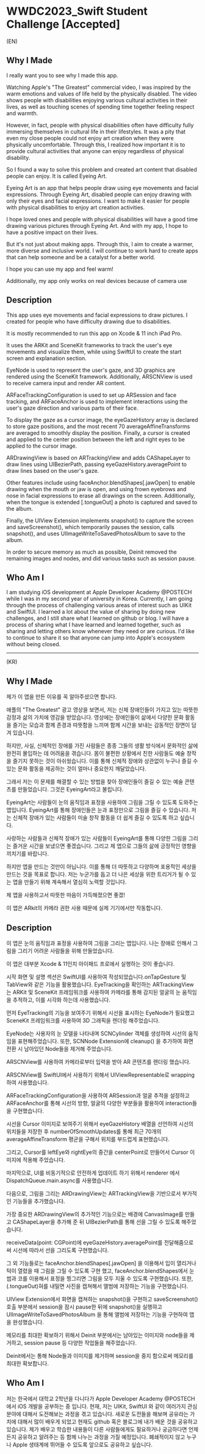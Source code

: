# WWDC2023_Swift Student Challenge [Accepted]

(EN)

## Why I Made 

I really want you to see why I made this app.

Watching Apple's "The Greatest" commercial video, I was inspired by the warm emotions and values of life held by the physically disabled. The video shows people with disabilities enjoying various cultural activities in their lives, as well as touching scenes of spending time together feeling respect and warmth.

However, in fact, people with physical disabilities often have difficulty fully immersing themselves in cultural life in their lifestyles. It was a pity that even my close people could not enjoy art creation when they were physically uncomfortable. Through this, I realized how important it is to provide cultural activities that anyone can enjoy regardless of physical disability.

So I found a way to solve this problem and created art content that disabled people can enjoy. It is called Eyeing Art.

Eyeing Art is an app that helps people draw using eye movements and facial expressions. Through Eyeing Art, disabled people can enjoy drawing with only their eyes and facial expressions. I want to make it easier for people with physical disabilities to enjoy art creation activities.

I hope loved ones and people with physical disabilities will have a good time drawing various pictures through Eyeing Art. And with my app, I hope to have a positive impact on their lives.

But it's not just about making apps. Through this, I aim to create a warmer, more diverse and inclusive world. I will continue to work hard to create apps that can help someone and be a catalyst for a better world.

I hope you can use my app and feel warm! 

Additionally, my app only works on real devices because of camera use

## Description

This app uses eye movements and facial expressions to draw pictures.
I created for people who have difficulty drawing due to disabilities. 

It is mostly recommended to run this app on Xcode & 11 inch iPad Pro.

It uses the ARKit and SceneKit frameworks to track the user's eye movements and visualize them, while using SwiftUI to create the start screen and explanation section.

EyeNode is used to represent the user's gaze, and 3D graphics are rendered using the SceneKit framework. Additionally, ARSCNView is used to receive camera input and render AR content.

ARFaceTrackingConfiguration is used to set up ARSession and face tracking, and ARFaceAnchor is used to implement interactions using the user's gaze direction and various parts of their face.

To display the gaze as a cursor image, the eyeGazeHistory array is declared to store gaze positions, and the most recent 70 averageAffineTransforms are averaged to smoothly display the position. Finally, a cursor is created and applied to the center position between the left and right eyes to be applied to the cursor image.

ARDrawingView is based on ARTrackingView and adds CAShapeLayer to draw lines using UIBezierPath, passing eyeGazeHistory.averagePoint to draw lines based on the user's gaze.

Other features include using faceAnchor.blendShapes[.jawOpen] to enable drawing when the mouth or jaw is open, and using frown eyebrows and nose in facial expressions to erase all drawings on the screen. Additionally, when the tongue is extended [.tongueOut] a photo is captured and saved to the album.

Finally, the UIView Extension implements snapshot() to capture the screen and saveScreenshot(), which temporarily pauses the session, calls snapshot(), and uses UIImageWriteToSavedPhotosAlbum to save to the album.

In order to secure memory as much as possible, Deinit removed the remaining images and nodes, and did various tasks such as session pause.

## Who Am I

I am studying iOS development at Apple Developer Academy @POSTECH while I was in my second year of university in Korea.
Currently, I am going through the process of challenging various areas of interest such as UIKit and SwiftUI. I learned a lot about the value of sharing by doing new challenges, and I still share what I learned on github or blog.
I will have a process of sharing what I have learned and learned together, such as sharing and letting others know whenever they need or are curious.
I'd like to continue to share it so that anyone can jump into Apple's ecosystem without being closed.

------

(KR)

## Why I Made 

제가 이 앱을 만든 이유를 꼭 알아주셨으면 합니다.

애플의 "The Greatest" 광고 영상을 보면서, 저는 신체 장애인들이 가지고 있는 따뜻한 감정과 삶의 가치에 영감을 받았습니다. 영상에는 장애인들이 삶에서 다양한 문화 활동을 즐기는 모습과 함께 존경과 따뜻함을 느끼며 함께 시간을 보내는 감동적인 장면이 담겨 있습니다.

하지만, 사실, 신체적인 장애를 가진 사람들은 종종 그들의 생활 방식에서 문화적인 삶에 완전히 몰입하는 데 어려움을 겪습니다. 몸이 불편한 상황에서 친한 사람들도 예술 창작을 즐기지 못하는 것이 아쉬웠습니다. 이를 통해 신체적 장애와 상관없이 누구나 즐길 수 있는 문화 활동을 제공하는 것이 얼마나 중요한지 깨달았습니다.

그래서 저는 이 문제를 해결할 수 있는 방법을 찾아 장애인들이 즐길 수 있는 예술 콘텐츠를 만들었습니다. 그것은 EyeingArt라고 불립니다.

EyeingArt는 사람들이 눈의 움직임과 표정을 사용하여 그림을 그릴 수 있도록 도와주는 앱입니다. EyeingArt를 통해 장애인들은 눈과 표정만으로 그림을 즐길 수 있습니다. 저는 신체적 장애가 있는 사람들이 미술 창작 활동을 더 쉽게 즐길 수 있도록 하고 싶습니다.

사랑하는 사람들과 신체적 장애가 있는 사람들이 EyeingArt를 통해 다양한 그림을 그리는 즐거운 시간을 보냈으면 좋겠습니다. 그리고 제 앱으로 그들의 삶에 긍정적인 영향을 끼치기를 바랍니다.

하지만 앱을 만드는 것만이 아닙니다. 이를 통해 더 따뜻하고 다양하며 포용적인 세상을 만드는 것을 목표로 합니다. 저는 누군가를 돕고 더 나은 세상을 위한 트리거가 될 수 있는 앱을 만들기 위해 계속해서 열심히 노력할 것입니다.

제 앱을 사용하고서 따뜻한 마음이 가득해졌으면 좋겠! 

이 앱은 ARkit의 카메라 권한 사용 때문에 실제 기기에서만 작동합니다.

## Description

이 앱은 눈의 움직임과 표정을 사용하여 그림을 그리는 앱입니다.
나는 장애로 인해서 그림을 그리기 어려운 사람들을 위해 만들었습니다.

이 앱은 대부분 Xcode & 11인치 아이패드 프로에서 실행하는 것이 좋습니다.

시작 화면 및 설명 섹션은 SwiftUI를 사용하여 작성되었습니다.onTapGesture 및 TabView와 같은 기능을 활용했습니다.
EyeTracking을 확인하는 ARTrackingView는 ARKit 및 SceneKit 프레임워크를 사용하여 카메라를 통해 감지된 얼굴의 눈 움직임을 추적하고,  이를 시각화 하는데 사용했습니다.

먼저 EyeTracking의 기능을 보여주기 위해서 시선을 표시하는 EyeNode가 필요했고 SceneKit 프레임워크를 사용하여 3D 그래픽을 렌더링 해주었습니다. 

EyeNode는 사용자의 눈 모델을 나타내며 SCNCylinder 객체를 생성하여 시선의 움직임을 표현해주었습니다. 
또한, SCNNode Extension에 cleanup() 을 추가하여 화면 전환 시 남아있던 Node들을 제거해 주었습니다.

ARSCNView를 사용하여 카메라로부터 입력을 받아 AR 콘텐츠를 렌더링 했습니다.

ARSCNView를 SwiftUI에서 사용하기 위해서 UIViewRepresentable로 wrapping 하여 사용했습니다.

ARFaceTrackingConfiguration을 사용하여 ARSession과 얼굴 추적을 설정하고 ARFaceAnchor를 통해 시선의 방향, 얼굴의 다양한 부분들을 활용하여 interaction들을 구현했습니다.

시선을 Cursor 이미지로 보여주기 위해서 eyeGazeHistory 배열을 선언하여 시선의 위치들을 저장한 후 numberOfSmoothUpdates를 통해 최근 70개의 averageAffineTransform 평균을 구해서 위치를 부드럽게 표현했습니다.

그리고, Cursor를 leftEye와 rightEye의 중간을 centerPoint로 만들어서 Cursor 이미지에 적용해 주었습니다.

마지막으로, UI를 비동기적으로 안전하게 업데이트 하기 위해서 renderer 에서DispatchQueue.main.async를 사용했습니다.

다음으로, 그림을 그리는 ARDrawingView는 ARTrackingView을 기반으로서 부가적인 기능들을 추가했습니다. 

가장 중요한 ARDrawingView의 추가적인 기능으로는 
배경에 CanvasImage를 만들고 CAShapeLayer을 추가해 준 뒤  UIBezierPath를 통해 선을 그릴 수 있도록 해주었습니다.

receiveData(point: CGPoint)에 eyeGazeHistory.averagePoint를 전달해줌으로 써 시선에 따라서 선을 그리도록 구현했습니다.

그 외 기능들로는 faceAnchor.blendShapes[.jawOpen] 을 이용해서 입이 열리거나 턱이 열렸을 때 그림을 그릴 수 있도록 구현 했고,
 faceAnchor.blendShapes에서 눈썹과 코를 이용해서 표정을 찡그리면 그림을 모두 지울 수 있도록 구현했습니다.
또한, (.tongueOut)혀를 내밀면 사진을 캡쳐해서 앨범에 저장하는 기능을 구현했습니다.

UIView Extension에서 화면을 캡쳐하는 snapshot()을 구현하고 
saveScreenshot() 호출 부분에서 session을 잠시 pause한 뒤에 snapshot()을 실행햐고 UIImageWriteToSavedPhotosAlbum
을 통해 앨범에 저장하는 기능을 구현하여 앱을 완성했습니다.

메모리를 최대한 확보하기 위해서 Deinit 부분에서는 남아있는 이미지와 node들을 제거하고, session pause 등 다양한 작업들을 해주었습니다.

Deinit에서는 통해 Node들과 이미지를 제거하며 session을 중지 함으로써 메모리를 최대한 확보합니다.

## Who Am I

저는 한국에서 대학교 2학년을 다니다가 Apple Developer Academy @POSTECH에서 iOS 개발을 공부하는 중 입니다.
현재, 저는 UIKit, SwiftUI 와 같이 여러가지 관심 분야에 대해서 도전해보는 과정을 겪고 있습니다.
새로운 도전들을 해보며 공유라는 가치에 대해서 많이 배우게 되었고 현재도 github 혹은 블로그에 내가 배운 것을 공유하고 있습니다.
제가 배우고 학습한 내용들이 다른 사람들에게도 필요하거나 궁금하다면 언제든지 공유하고 알려주는 등 함께 나누는 과정을 가질 예정입니다.
폐쇄적이지 않고 누구나 Apple 생태계에 뛰어들 수 있도록 앞으로도 공유하고 싶습니다.
